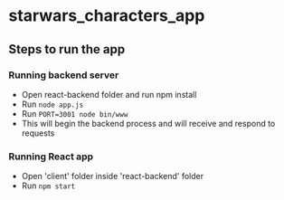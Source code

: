 # starwars_characters_app

## Steps to run the app

### Running backend server
* Open react-backend folder and run npm install
* Run `node app.js`
* Run `PORT=3001 node bin/www`
* This will begin the backend process and will receive and respond to requests

### Running React app
* Open 'client' folder inside 'react-backend' folder
* Run `npm start`
